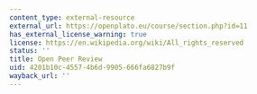 ```yaml
---
content_type: external-resource
external_url: https://openplato.eu/course/section.php?id=11
has_external_license_warning: true
license: https://en.wikipedia.org/wiki/All_rights_reserved
status: ''
title: Open Peer Review
uid: 4201b10c-4557-4b6d-9905-666fa6827b9f
wayback_url: ''
---
```


